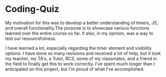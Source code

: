 # Coding-Quiz
My motivation for this was to develop a better understanding of timers, JS, and overall functionality.The purpose is to showcase various functions learned over the entire course so far. It also, in my opinion, was a way to test our resourcefulness. 

I have learned a lot, especially regarding the timer element and visibility options. I have done so many revisions and received a lot of help, but it took my teacher, my TA's, a Tutor, BCS, some of my classmates, and a friend in the field to finally get this to work correctly. I've spent much longer than I anticipated on this project, but I'm proud of what I've accomplished.
